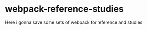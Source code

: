 # webpack-reference-studies

<p>Here i gonna save some sets of webpack for reference and studies</p>
